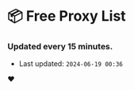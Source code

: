 # :package: Free Proxy List
### Updated every 15 minutes.

- Last updated: `2024-06-19 00:36`

:heart:
